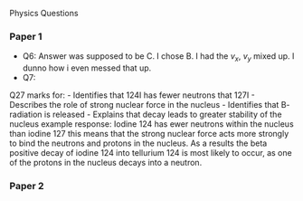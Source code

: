 Physics Questions 
### Paper 1
- Q6: 
	Answer was supposed to be C. I chose B. I had the $v_x$, $v_y$ mixed up. I dunno how i even messed that up. 
- Q7:


Q27
marks for:
	- Identifies that 124I has fewer neutrons that 127I
	- Describes the role of strong nuclear force in the nucleus
	- Identifies that B- radiation is released
	- Explains that decay leads to greater stability of the nucleus
example response:
	Iodine 124 has ewer neutrons within the nucleus than iodine 127 this means that the strong nuclear force acts more strongly to bind the neutrons and protons in the nucleus. As a results the beta positive decay of iodine 124 into tellurium 124 is most likely to occur, as one of the protons in the nucleus decays into a neutron. 
### Paper 2


	